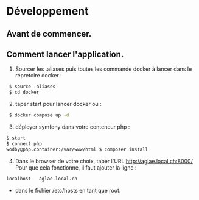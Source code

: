 # Développement
## Avant de commencer.
## Comment lancer l'application.
1. Sourcer les .aliases puis toutes les commande docker à lancer dans le répretoire docker : 
```bash
 $ source .aliases
 $ cd docker
```
2. taper start pour lancer docker ou :
```bash
 $ docker compose up -d
```
3. déployer symfony dans votre conteneur php :
```bash
$ start
$ connect php
wodby@php.container:/var/www/html $ composer install
```
4. Dans le browser de votre choix, taper l'URL http://aglae.local.ch:8000/ \
Pour que cela fonctionne, il faut ajouter la ligne :
```bash
localhost   aglae.local.ch
```
- dans le fichier /etc/hosts en tant que root.
